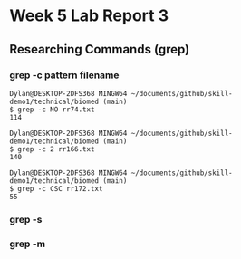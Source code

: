 # Week 5 Lab Report 3
## Researching Commands (grep)
### grep -c pattern filename
~~~
Dylan@DESKTOP-2DFS368 MINGW64 ~/documents/github/skill-demo1/technical/biomed (main)
$ grep -c NO rr74.txt
114
~~~
~~~
Dylan@DESKTOP-2DFS368 MINGW64 ~/documents/github/skill-demo1/technical/biomed (main)
$ grep -c 2 rr166.txt
140
~~~
~~~
Dylan@DESKTOP-2DFS368 MINGW64 ~/documents/github/skill-demo1/technical/biomed (main)
$ grep -c CSC rr172.txt
55
~~~
### grep -s
### grep -m
